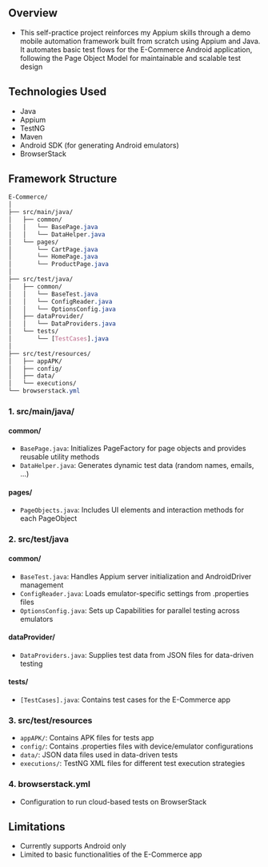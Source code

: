 ## Overview

- This self-practice project reinforces my Appium skills through a demo mobile automation framework built from scratch using Appium and Java. It automates basic test flows for the E-Commerce Android application, following the Page Object Model for maintainable and scalable test design
## Technologies Used

- Java
- Appium
- TestNG
- Maven
- Android SDK (for generating Android emulators)
- BrowserStack
## Framework Structure

```css
E-Commerce/
│
├── src/main/java/
│   ├── common/
│   │   └── BasePage.java          
│   │   └── DataHelper.java         
│   └── pages/
│       └── CartPage.java        
│       └── HomePage.java        
│       └── ProductPage.java        
│
├── src/test/java/
│   ├── common/
│   │   └── BaseTest.java          
│   │   └── ConfigReader.java       
│   │   └── OptionsConfig.java      
│   ├── dataProvider/
│   │   └── DataProviders.java     
│   └── tests/
│       └── [TestCases].java         
│
├── src/test/resources/
│   ├── appAPK/       
│   ├── config/ 
│   ├── data/
│   └── executions/                
└── browserstack.yml
```

### 1. src/main/java/
#### common/

- `BasePage.java`: Initializes PageFactory for page objects and provides reusable utility methods
- `DataHelper.java`: Generates dynamic test data (random names, emails, ...)
#### pages/

- `PageObjects.java`: Includes UI elements and interaction methods for each PageObject
### 2. src/test/java

#### common/

- `BaseTest.java`: Handles Appium server initialization and AndroidDriver management
- `ConfigReader.java`: Loads emulator-specific settings from .properties files
- `OptionsConfig.java`: Sets up Capabilities for parallel testing across emulators
#### dataProvider/

- `DataProviders.java`: Supplies test data from JSON files for data-driven testing
#### tests/

- `[TestCases].java`: Contains test cases for the E-Commerce app
### 3. src/test/resources

- `appAPK/`: Contains APK files for tests app
- `config/`: Contains .properties files with device/emulator configurations
- `data/`: JSON data files used in data-driven tests
- `executions/`: TestNG XML files for different test execution strategies
### 4. browserstack.yml

- Configuration to run cloud-based tests on BrowserStack

## Limitations

- Currently supports Android only
- Limited to basic functionalities of the E-Commerce app
